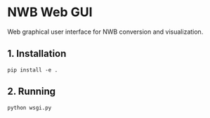 # NWB Web GUI

Web graphical user interface for NWB conversion and visualization.

## 1. Installation
```
pip install -e .
```

## 2. Running
```
python wsgi.py
```
